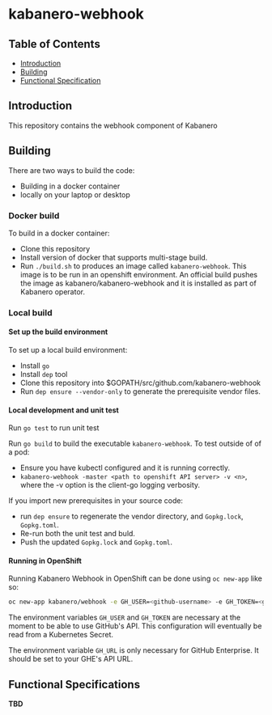 # kabanero-webhook

## Table of Contents
* [Introduction](#Introduction)   
* [Building](#Building)   
* [Functional Specification](#Functional_Spec)   

<a name="Introduction"></a>
## Introduction 

This repository contains the webhook component of Kabanero


<a name="Building"></a>
## Building

There are two ways to build the code:
- Building in a docker container
- locally on your laptop or desktop

### Docker build

To build in a docker container:
- Clone this repository
- Install version of docker that supports multi-stage build.
- Run `./build.sh` to produces an image called `kabanero-webhook`.  This image is to be run in an openshift environment. An official build pushes the image as kabanero/kabanero-webhook and it is installed as part of Kabanero operator.

### Local build

#### Set up the build environment
To set up a local build environment:
- Install `go`
- Install `dep` tool
- Clone this repository into $GOPATH/src/github.com/kabanero-webhook
- Run `dep ensure --vendor-only` to generate the prerequisite vendor files.

#### Local development and unit test

Run `go test` to run unit test

Run `go build` to build the executable `kabanero-webhook`. To test outside of of a pod:
- Ensure you have kubectl configured and it is running correctly.
- `kabanero-webhook -master <path to openshift API server> -v <n>`,  where the -v option is the client-go logging verbosity. 

If you import new prerequisites in your source code:
- run `dep ensure` to regenerate the vendor directory, and `Gopkg.lock`, `Gopkg.toml`.  
- Re-run both the unit test and buld.
- Push the updated `Gopkg.lock` and `Gopkg.toml`. 

#### Running in OpenShift
Running Kabanero Webhook in OpenShift can be done using `oc new-app` like so:
```bash
oc new-app kabanero/webhook -e GH_USER=<github-username> -e GH_TOKEN=<github-token> -e GH_URL=https://api.github.ibm.com
```

The environment variables `GH_USER` and `GH_TOKEN` are necessary at the moment to be able to use GitHub's API. This
configuration will eventually be read from a Kubernetes Secret.

The environment variable `GH_URL` is only necessary for GitHub Enterprise. It should be set to your GHE's API URL.

<a name="Functional_Spec"></a>
## Functional Specifications

**TBD**